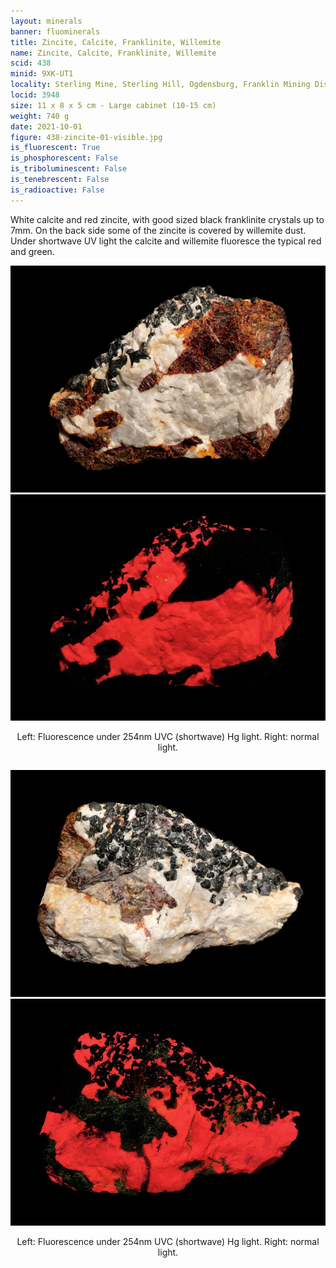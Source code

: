 ```yaml
---
layout: minerals
banner: fluominerals
title: Zincite, Calcite, Franklinite, Willemite
name: Zincite, Calcite, Franklinite, Willemite
scid: 438
minid: 9XK-UT1
locality: Sterling Mine, Sterling Hill, Ogdensburg, Franklin Mining District, Sussex County, New Jersey, USA
locid: 3948
size: 11 x 8 x 5 cm - Large cabinet (10-15 cm)
weight: 740 g
date: 2021-10-01
figure: 438-zincite-01-visible.jpg
is_fluorescent: True
is_phosphorescent: False
is_triboluminescent: False
is_tenebrescent: False
is_radioactive: False
---
```

White calcite and red zincite, with good sized black franklinite crystals up to 7mm. On the back side some of the zincite is covered by willemite dust. Under shortwave UV light the calcite and willemite fluoresce the typical red and green.

<figure style='text-align:center; margin:0 auto; width:100%;'>
 <div class='image-slider'>
  <img src='/img/minerals/438-zincite-01-visible.jpg'>
  <div class='image-slider-image'>
   <img src='/img/minerals/438-zincite-02-254hg.jpg'>
   <div class='image-slider-dot'></div>
  </div>
 </div>
 <figcaption style='padding:1em 0 2em'>Left: Fluorescence under 254nm UVC (shortwave) Hg light. Right: normal light.</figcaption>
</figure>

<figure style='text-align:center; margin:0 auto; width:100%;'>
 <div class='image-slider'>
  <img src='/img/minerals/438-zincite-03-visible.jpg'>
  <div class='image-slider-image'>
   <img src='/img/minerals/438-zincite-04-254hg.jpg'>
   <div class='image-slider-dot'></div>
  </div>
 </div>
 <figcaption style='padding:1em 0 2em'>Left: Fluorescence under 254nm UVC (shortwave) Hg light. Right: normal light.</figcaption>
</figure>

